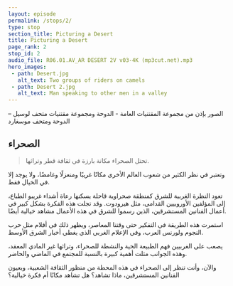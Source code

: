 ```yaml
---
layout: episode
permalink: /stops/2/
type: stop
section_title: Picturing a Desert
title: Picturing a Desert
page_rank: 2
stop_id: 2
audio_file: R06.01.AV_AR DESERT 2V v03-4K (mp3cut.net).mp3
hero_images:
 - path: Desert.jpg
   alt_text: Two groups of riders on camels
 - path: Desert 2.jpg
   alt_text: Man speaking to other men in a valley
---
```


الصور بإذن من مجموعة المقتنيات العامة - الدوحة
ومجموعة مقتنيات متحف لوسيل – الدوحة ومتحف موسغارد


##  الصحراء

> تحتل الصحراء مكانة بارزة في ثقافة قطر وتراثها.

وتعتبر في نظر الكثير من شعوب العالم الأخرى مكانًا غريبًا ومنعزلًا وغامضًا، ولا يوجد إلا في الخيال فقط.

تعود النظرة الغربية للشرق كمنطقة صحراوية قاحلة يسكنها رعاة أشداء غريبو الطباع، إلى المؤلفين الأوروبيين القدامى، مثل هيرودوت. وقد تجلت هذه الفكرة بشكل كبير في أعمال الفنانين المستشرقين، الذين رسموا للشرق في هذه الأعمال مشاهد خيالية أيضًا.  

استمرت هذه الطريقة في التفكير حتى وقتنا المعاصر، ويظهر ذلك في أفلام مثل حرب النجوم ولورنس العرب، وفي الإعلام الغربي الذي يغطي أخبار الشرق الأوسط. 

يصعب على الغربيين فهم الطبيعة الحية والنشطة للصحراء، وتراثها غير المادي المعقد، وهذه الجوانب مثلت أهمية كبيرة بالنسبة للمجتمع في الماضي والحاضر.   

والآن، وأنت تنظر إلى الصحراء في هذه المحطة من منظور الثقافة الشعبية، وبعيون الفنانين المستشرقين، ماذا تشاهد؟ هل تشاهد مكانًا أم فكرة خيالية؟ 

